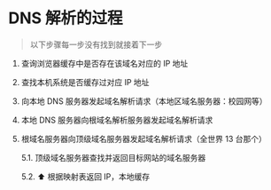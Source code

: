 # DNS 解析的过程

> 以下步骤每一步没有找到就接着下一步

1. 查询浏览器缓存中是否存在该域名对应的 IP 地址

2. 查找本机系统是否缓存过对应 IP 地址

3. 向本地 DNS 服务器发起域名解析请求（本地区域名服务器：校园网等）

4. 本地 DNS 服务器向根域名解析服务器发起域名解析请求

5. 根域名服务器向顶级域名服务器发起域名解析请求（全世界 13 台那个）

   5.1. 顶级域名服务器查找并返回目标网站的域名服务器

   5.2. ⬆️ 根据映射表返回 IP，本地缓存
